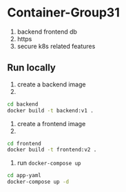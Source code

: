 # Container-Group31

1. backend frontend db
2. https
3. secure k8s related features

## Run locally

1. create a backend image
2.

```sh
cd backend
docker build -t backend:v1 .
```

1. create a frontend image
2.

```sh
cd frontend
docker build -t frontend:v2 .
```

1. run `docker-compose up`

```sh
cd app-yaml
docker-compose up -d
```

